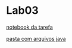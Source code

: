  # Lab03
 
[notebook da tarefa](notebook/lab03-java-estruturas-ra165263.ipynb)

[pasta com arquivos java](src\mc322\lab03)